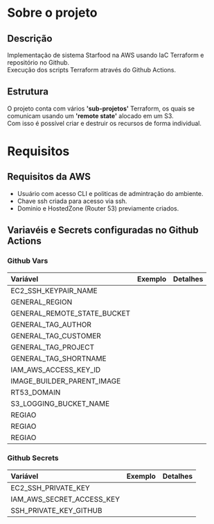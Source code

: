 # Sobre o projeto
## Descrição
Implementação de sistema Starfood na AWS usando IaC Terraform e repositório no 
Github.<br>
Execução dos scripts Terraform através do Github Actions.

## Estrutura
O projeto conta com vários **'sub-projetos'** Terraform, os quais se comunicam 
usando um **'remote state'** alocado em um S3.<br>
Com isso é possível criar e destruir os recursos de forma individual.

# Requisitos

## Requisitos da AWS
  - Usuário com acesso CLI e politicas de admintração do ambiente. 
  - Chave ssh criada para acesso via ssh.
  - Dominio e HostedZone (Router 53) previamente criados.

## Variavéis e Secrets configuradas no Github Actions
### Github Vars
| Variável                        | Exemplo                           | Detalhes |
| :---                            | :---                              | :---     |
| EC2_SSH_KEYPAIR_NAME            |                                   |
| GENERAL_REGION                  |                                   |
| GENERAL_REMOTE_STATE_BUCKET     |                                   |
| GENERAL_TAG_AUTHOR              |                                   |
| GENERAL_TAG_CUSTOMER            |                                   |
| GENERAL_TAG_PROJECT             |                                   |
| GENERAL_TAG_SHORTNAME           |                                   |
| IAM_AWS_ACCESS_KEY_ID           |                                   |
| IMAGE_BUILDER_PARENT_IMAGE      |                                   |
| RT53_DOMAIN                     |                                   |
| S3_LOGGING_BUCKET_NAME          |                                   |
| REGIAO                          |                                   |
| REGIAO                          |                                   |
| REGIAO                          |                                   |

### Github Secrets
| Variável                                | Exemplo                   | Detalhes |
| :---                                    | :---------------          | :---     |
| EC2_SSH_PRIVATE_KEY                     |                           |
| IAM_AWS_SECRET_ACCESS_KEY               |                           |
| SSH_PRIVATE_KEY_GITHUB                  |                           |